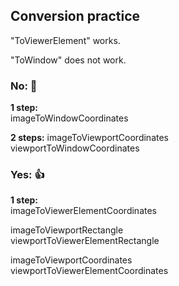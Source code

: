 ## Conversion practice

"ToViewerElement" works.

"ToWindow" does not work.

### No: 🚫	

**1 step:**<br>
imageToWindowCoordinates

**2 steps:**
imageToViewportCoordinates<br>
viewportToWindowCoordinates

### Yes: 👍

**1 step:**<br>
imageToViewerElementCoordinates

imageToViewportRectangle<br>
viewportToViewerElementRectangle

imageToViewportCoordinates<br>
viewportToViewerElementCoordinates
